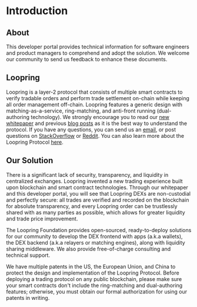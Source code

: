 # Introduction

## About

This developer portal provides technical information for software engineers and product managers to comprehend and adopt the solution. We welcome our community to send us feedback to enhance these documents.

## Loopring

Loopring is a layer-2 protocol that consists of multiple smart contracts to verify tradable orders and perform trade settlement on-chain while keeping all order management off-chain. Loopring features a generic design with matching-as-a-service, ring-matching, and anti-front running \(dual-authoring technology\). We strongly encourage you to read our [new whitepaper](https://github.com/Loopring/whitepaper/raw/master/en_whitepaper.pdf) and previous [blog posts](http://medium.com/loopring-protocol) as it is the best way to understand the protocol. If you have any questions, you can send us an [email](mailto:foundation@loopring.org), or post questions on [StackOverflow](https://stackoverflow.com/c/loopring) or [Reddit](https://www.reddit.com/r/loopringorg/). You can also learn more about the Loopring Protocol [here](https://loopring.org/protocol.html).



## Our Solution

There is a significant lack of security, transparency, and liquidity in centralized exchanges. Loopring invented a new trading experience built upon blockchain and smart contract technologies. Through our whitepaper and this developer portal, you will see that Loopring DEXs are non-custodial and perfectly secure: all trades are verified and recorded on the blockchain for absolute transparency, and every Loopring order can be trustlessly shared with as many parties as possible, which allows for greater liquidity and trade price improvement.

The Loopring Foundation provides open-sourced, ready-to-deploy solutions for our community to develop the DEX frontend with apps \(a.k.a wallets\), the DEX backend \(a.k.a relayers or matching engines\), along with liquidity sharing middleware. We also provide free-of-charge consulting and technical support.

We have multiple patents in the US, the European Union, and China to protect the design and implementation of the Loopring Protocol. Before deploying a trading protocol on any public blockchain, please make sure your smart contracts don't include the ring-matching and dual-authoring features; otherwise, you must obtain our formal authorization for using our patents in writing.



## 

